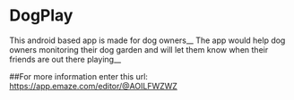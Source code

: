 # DogPlay
This android based app is made for dog owners__
The app would help dog owners monitoring their dog garden and will let them know when their friends are out there playing__

##For more information enter this url:
https://app.emaze.com/editor/@AOILFWZWZ
